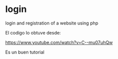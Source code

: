 # login
login and registration of a website using php

El codigo lo obtuve desde:

https://www.youtube.com/watch?v=C--mu07uhQw

Es un buen tutorial

